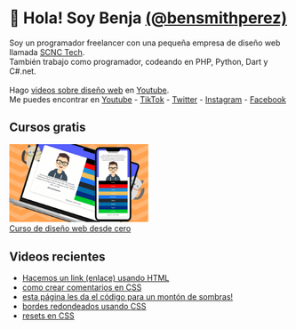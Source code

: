 # 👋 Hola! Soy Benja [(@bensmithperez)](https://bensmithperez.com "Sitio web de @bensmithperez") 
Soy un programador freelancer con una pequeña empresa de diseño web llamada [SCNC Tech](https://scnctech.com "SCNC Tech").<br>
También trabajo como programador, codeando en PHP, Python, Dart y C#.net.<br><br>
Hago [videos sobre diseño web](https://youtube.com/@bensmithperez "videos sobre diseño web") en [Youtube](https://youtube.com/@bensmithperez "Youtube").<br>
Me puedes encontrar en [Youtube](https://www.youtube.com/@bensmithperez) - [TikTok](https://www.tiktok.com/@bensmithperez) - [Twitter](https://twitter.com/bensmithpereztwitter) - [Instagram](https://www.instagram.com/bensmithperez_) - [Facebook](https://www.facebook.com/bensmithperez1)

## Cursos gratis
[<img width="250px" src="https://github.com/bensmithperez/bensmithperez/blob/main/playlist-curso-diseno-web.png" alt="curso de diseño web desde cero - @bensmithperez en youtube">
<br>
Curso de diseño web desde cero](https://www.youtube.com/playlist?list=PLXb5K7gz-aPjYV1vBbraFMEm53rLpZLgb)

## Videos recientes
<!-- VIDEOS-RECIENTES-YOUTUBE:START -->
- [Hacemos un link &lpar;enlace&rpar; usando HTML](https://www.youtube.com/watch?v=1EgFY9iOdcE)
- [como crear comentarios en CSS](https://www.youtube.com/watch?v=xDjY7DR8u4s)
- [esta página les da el código para un montón de sombras!](https://www.youtube.com/watch?v=ntC7A1rT0No)
- [bordes redondeados usando CSS](https://www.youtube.com/watch?v=TzkW9o9OK44)
- [resets en CSS](https://www.youtube.com/watch?v=_QmOjXbt_CU)
<!-- VIDEOS-RECIENTES-YOUTUBE:END --> 
